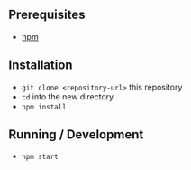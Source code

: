 ## Prerequisites

* [npm](https://nodejs.org/en/download/)

## Installation

* `git clone <repository-url>` this repository
* `cd` into the new directory
* `npm install`

## Running / Development

* `npm start`
